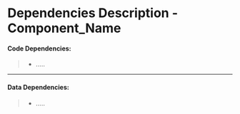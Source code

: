 # Dependencies Description - Component_Name


#### **Code Dependencies:**
> * .....

-----

#### **Data Dependencies:**
> * .....